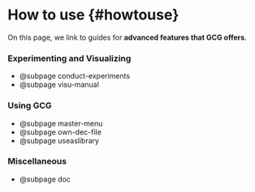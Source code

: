 # How to use {#howtouse}
On this page, we link to guides for **advanced features that GCG offers**.

### Experimenting and Visualizing
- @subpage conduct-experiments
- @subpage visu-manual

### Using GCG
- @subpage master-menu
- @subpage own-dec-file
- @subpage useaslibrary

### Miscellaneous
- @subpage doc